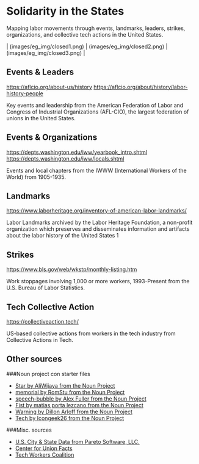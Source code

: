 # Solidarity in the States
Mapping labor movements through events, landmarks, leaders, strikes, organizations, and collective tech actions in the United States.


| (images/eg_img/closed1.png) | (images/eg_img/closed2.png) | (images/eg_img/closed3.png) |


## Events & Leaders
https://aflcio.org/about-us/history
https://aflcio.org/about/history/labor-history-people

Key events and leadership from the American Federation of Labor and Congress of Industrial Organizations (AFL-CIO), the largest federation of unions in the United States.


## Events & Organizations
https://depts.washington.edu/iww/yearbook_intro.shtml
https://depts.washington.edu/iww/locals.shtml

Events and local chapters from the IWWW (International Workers of the World) from 1905-1935.


## Landmarks
https://www.laborheritage.org/inventory-of-american-labor-landmarks/

Labor Landmarks archived by the Labor Heritage Foundation, a non-profit organization which preserves and disseminates information and artifacts about the labor history of the United States 1


## Strikes
https://www.bls.gov/web/wkstp/monthly-listing.htm

Work stoppages involving 1,000 or more workers, 1993-Present from the U.S. Bureau of Labor Statistics.


## Tech Collective Action
https://collectiveaction.tech/

US-based collective actions from workers in the tech industry from Collective Actions in Tech.


## Other sources
###Noun project con starter files
* [Star by AliWijaya from the Noun Project](https://thenounproject.com)
* [memorial by RomStu from the Noun Project](https://thenounproject.com)
* [speech-bubble by Alex Fuller from the Noun Project](https://thenounproject.com)
* [Fist by matias porta lezcano from the Noun Project](https://thenounproject.com)
* [Warning by Dillon Arloff from the Noun Project](https://thenounproject.com)
* [Tech by Icongeek26 from the Noun Project](https://thenounproject.com/)

###Misc. sources
* [U.S. City & State Data from Pareto Software, LLC.](https://simplemaps.com/data/us-cities)
* [Center for Union Facts](https://www.unionfacts.com/cuf/)
* [Tech Workers Coalition](https://techworkerscoalition.org/)